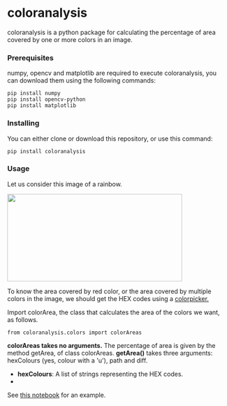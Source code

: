 # **coloranalysis**
coloranalysis is a python package for calculating the percentage of area covered by one or more colors in an image.

### **Prerequisites**
numpy, opencv and matplotlib are required to execute coloranalysis, you can download them using the following commands:
```
pip install numpy
pip install opencv-python
pip install matplotlib
```

### **Installing**
You can either clone or download this repository, or use this command:
```
pip install coloranalysis
```

### **Usage**
Let us consider this image of a rainbow. 

<img src=https://github.com/sravyadhulipala/coloranalysis/blob/master/coloranalysis/IPTestRainbow.jpg width="400" height="200">

To know the area covered by red color, or the area covered by multiple colors in the image, we should get the HEX codes using a [colorpicker.](https://imagecolorpicker.com/)

Import colorArea, the class that calculates the area of the colors we want, as follows. 
```
from coloranalysis.colors import colorAreas
```
**colorAreas takes no arguments.**
The percentage of area is given by the method getArea, of class colorAreas.
**getArea()** takes three arguments: hexColours (yes, colour with a 'u'), path and diff.
- **hexColours**: A list of strings representing the HEX codes.
- 

See [this notebook]() for an example.
